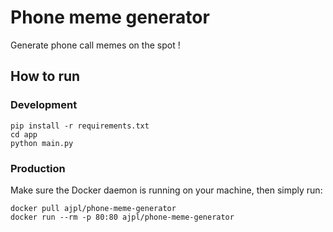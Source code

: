 # Phone meme generator

Generate phone call memes on the spot !

## How to run

### Development
```
pip install -r requirements.txt
cd app
python main.py
```

### Production
Make sure the Docker daemon is running on your machine, then simply run:
```
docker pull ajpl/phone-meme-generator
docker run --rm -p 80:80 ajpl/phone-meme-generator
```